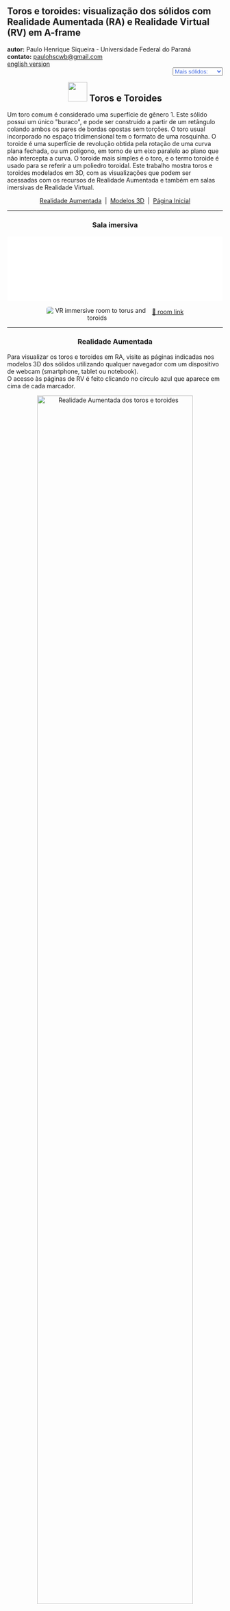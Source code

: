 <link rel="stylesheet" href="../../scripts/style.css">
<meta charset="utf-8">
<link rel="icon" type="image/png" href="../vr/salas/imagens/icone.png">
<h2>Toros e toroides: visualização dos sólidos com Realidade Aumentada (RA) e Realidade Virtual (RV) em A-frame</h2>
<b>autor:</b> Paulo Henrique Siqueira - Universidade Federal do Paraná
<br><b>contato:</b> <a href="#"> paulohscwb@gmail.com </a>
<br><a href="https://paulohscwb.github.io/torus-toroids/basic/">english version</a>
<form style="margin: 0 auto; float:right; text-align:right; width:100%; margin-bottom:15px;">
	<select id="url" onchange="urlHandler(this.value)" style="color:royalblue;">
		<option disabled selected>Mais sólidos:</option>
		<option disabled value="../../basic/pt-br/">Toros e toroides</option>
		<!--<option value="../../tetragonal/pt-br/">Toroides tetragonais</option>
		<option value="../../iris/pt-br/">Toroides de íris</option>
		<option value="../../mobius-cairo/pt-br/">Toroides de Mobius e Cairo</option>
		<option value="../../regular/pt-br/">Toroides regulares</option>
		<option value="../../hexagonal/pt-br/">Toroides hexagonais</option>
		<option value="../../heptagonal/pt-br/">Dodecaedros heptagonais</option>
		<option value="../../regular1/pt-br/">Toroides poligonais regulares 1</option>
		<option value="../../regular2/pt-br/">Toroides poligonais regulares 2</option>
		<option value="../../regular3/pt-br/">Toroides poligonais regulares 3</option>
		<option value="../../rings/pt-br/">Anéis toroides</option>
		<option value="../../regular4/pt-br/">Toroides poligonais regulares 4</option>
		<option value="../../regular5/pt-br/">Toroides poligonais regulares 5</option>-->
	</select>
</form>
<script>
function urlHandler(value) {                               
    window.location.assign(`${value}`);
}
</script>

<p id="p1"></p>
  <h2 align="center"><img src="../vr/salas/imagens/icone.png" style="margin-bottom:-10px" width="45"> Toros e Toroides</h2>
  Um toro comum é considerado uma superfície de gênero 1. Este sólido possui um único "buraco", e pode ser construído a partir de um retângulo colando ambos os pares de bordas opostas sem torções. O toro usual incorporado no espaço tridimensional tem o formato de uma rosquinha.
O toroide é uma superfície de revolução obtida pela rotação de uma curva plana fechada, ou um polígono, em torno de um eixo paralelo ao plano que não intercepta a curva. O toroide mais simples é o toro, e o termo toroide é usado para se referir a um poliedro toroidal.
Este trabalho mostra toros e toroides modelados em 3D, com as visualizações que podem ser acessadas com os recursos de Realidade Aumentada e também em salas imersivas de Realidade Virtual.
 <p align="center"><a href="#ra">Realidade Aumentada</a><span>&nbsp;&nbsp;|&nbsp;&nbsp;</span><a href="#m3d">Modelos 3D</a><span>&nbsp;&nbsp;|&nbsp;&nbsp;</span><a href="../../pt-br/">Página Inicial</a></p>
<hr>
 <h3 align="center">Sala imersiva</h3>
  <div class="embed-container"><iframe width="100%" src="../sala.htm" title="Sala Imersiva dos toros e toroides" frameborder="0" loading="lazy"></iframe></div>
  <p align="center"><img align="middle" src="../vr/salas/videos/torus.gif" style="max-width: 47%; border-radius:5px; margin-right:10px" loading="lazy" alt="VR immersive room to torus and toroids"/><a href="../sala.htm" target="_blank">&#x1f517; room link</a></p> 
  <hr>
  <h3 id="ra" align="center">Realidade Aumentada</h3>
  Para visualizar os toros e toroides em RA, visite as páginas indicadas nos modelos 3D dos sólidos utilizando qualquer navegador com um dispositivo de webcam (smartphone, tablet ou notebook).
<br>O acesso às páginas de RV é feito clicando no círculo azul que aparece em cima de cada marcador.
<p align="center"><img style="border-radius:7px;" alt="Realidade Aumentada dos toros e toroides" src="../ar/example.png" width="85%"></p>
<p align="center"><img src="../ar/symbols.gif" alt="Realidade Aumentada dos toros e toroides" style="max-width: 92%; border-radius:5px;" loading="lazy"/></p>
<hr>
<h3 id="m3d" align="center">Modelos 3D</h3>
<!--<iframe width="560" height="315" style="max-width:100%" src="https://www.youtube.com/embed/videoseries?list=PLy0I_lGW8HxXqLmyaITBm0flxwtDvgTFT" title="YouTube video player" frameborder="0" allow="accelerometer; autoplay; clipboard-write; encrypted-media; gyroscope; picture-in-picture; web-share" allowfullscreen></iframe>-->
<h4>1. Toro</h4>
<a href="../vr/torus.htm" target="_blank" title="modelo 3D" class="fotoA"><img src="../ar/0A.png" class="foto" alt="Torus"></a><img src="../ar/0.png" class="qr">
 <br><br><br>Considere o raio do centro do furo ao centro do tubo do toro r, e o raio do tubo R. As equações paramétricas para um toro azimutalmente simétrico em torno do eixo z são: x = (R + r&middot;cos(v))&middot;cos(u), y = (R + r&middot;cos(v))&middot;sin(u) e z = r&middot;sin(v), onde u, v &isin; [0, 2&pi;).
 <br><br><br>
<a href="../ra.html" class="raAR" title="Realidade aumentada" target="_blank"></a>
<hr>
<h4>2. Toro poliédrico</h4>
<a href="../vr/torusN.htm" target="_blank" title="modelo 3D" class="fotoA"><img src="../ar/4A.png" class="foto" alt="Toro poliédrico"></a><img src="../ar/4.png" class="qr">
 <br><br><br>Considere n cilindros iguais, equidistantes de um ponto. O sólido gerado é um toro poliédrico de n lados, e as interseções dos cilindros são circunferências com raios iguais.
 <br><br><br>
<a href="../ra.html" class="raAR" title="Realidade aumentada" target="_blank"></a>
<hr>
<h4>3. Nó toral</h4>
<a href="../vr/torusKnotN.htm" target="_blank" title="modelo 3D" class="fotoA"><img src="../ar/3A.png" class="foto" alt="Nó toral"></a><img src="../ar/3.png" class="qr">
 <br><br><br>Um nó toral (p, q) é obtido ao enrolar uma corda através do furo de um toro p vezes, com q revoluções antes de unir suas extremidades, onde p e q são números primos. As equações paramétricas para um nó toral azimutalmente simétrico em torno do eixo z são: x = (R + r&middot;cos(q&middot;u))&middot;cos(p&middot;u), y = (R + r&middot;cos(q&middot;u))&middot;sin(p&middot;u) e z = r&middot;sin(q&middot;u), onde u &isin; [0, 2&pi;).
 <br><br><br>
<a href="../ra.html" class="raAR" title="Realidade aumentada" target="_blank"></a>
<hr>
<h4>4. Toroide poligonal</h4>
<a href="../vr/toroid_polygonal1.htm" target="_blank" title="modelo 3D" class="fotoA"><img src="../ar/5A.png" class="foto" alt="Toroide poligonal"></a><img src="../ar/5.png" class="qr">
 <br><br><br>O toroide poligonal é uma superfície de revolução obtida pela rotação de um polígono, em torno de um eixo paralelo ao plano que não intercepta a curva.
 <br><br><br>
<a href="../ra.html" class="raAR" title="Realidade aumentada" target="_blank"></a>
<hr>
<h4>5. Toroide poliédrico</h4>
<a href="../vr/toroid_polygonal.htm" target="_blank" title="modelo 3D" class="fotoA"><img src="../ar/1A.png" class="foto" alt="Toroide poliédrico"></a><img src="../ar/1.png" class="qr">
 <br><br><br>Considere n prismas regulares iguais, equidistantes de um ponto P e com arestas laterais ortogonais ao eixo que passa por P. O sólido gerado pela união destes prismas é um toroide poliédrico com n lados, e as interseções dos prismas são polígonos regulares congruentes.
 <br><br><br>
<a href="../ra.html" class="raAR" title="Realidade aumentada" target="_blank"></a>
<hr>
<h4>6. Nó toroidal poliédrico</h4>
<a href="../vr/toroid_polygonal_knot.htm" target="_blank" title="modelo 3D" class="fotoA"><img src="../ar/2A.png" class="foto" alt="Nó toroidal poliédrico"></a><img src="../ar/2.png" class="qr">
 <br><br><br>Um nó toroidal poliédrico (p, q) é obtido ao enrolar uma corrente através do furo de um toro p vezes, com q revoluções antes de unir suas extremidades, onde p e q são números primos. Os elos da corrente são formados por prismas e troncos de prismas.
 <br><br><br>
<a href="../ra.html" class="raAR" title="Realidade aumentada" target="_blank"></a>
<hr>
<h4>7. Anéis Borromeanos: nó toral</h4>
<a href="../vr/BorromeanRings1.htm" target="_blank" title="modelo 3D" class="fotoA"><img src="../ar/6A.png" class="foto" alt="Anéis Borromeanos: nó toral"></a><img src="../ar/6.png" class="qr">
 <br><br><br>Os anéis borromeanos, também chamados de elos borromeanos, são três anéis entrelaçados mutuamente, com o nome da família renascentista italiana que os usava em seu brasão de armas. A remoção de qualquer anel deixa os outros dois desconectados. Neste exemplo, temos os anéis borromeanos feitos com nós torais com p = 1 e q = 2.
 <br><br><br>
<a href="../ra.html" class="raAR" title="Realidade aumentada" target="_blank"></a>
<hr>
<h4>8. Anéis Borromeanos: toroide poliédrico</h4>
<a href="../vr/BorromeanRings.htm" target="_blank" title="modelo 3D" class="fotoA"><img src="../ar/7A.png" class="foto" alt="Anéis Borromeanos: toroide poliédrico"></a><img src="../ar/7.png" class="qr">
 <br><br><br>Os anéis borromeanos, também chamados de elos borromeanos, são três anéis entrelaçados mutuamente, com o nome da família renascentista italiana que os usava em seu brasão de armas. A remoção de qualquer anel deixa os outros dois desconectados. Neste exemplo, temos os anéis borromeanos feitos com toroides poliédricos com n = 4.
 <br><br><br>
<a href="../ra.html" class="raAR" title="Realidade aumentada" target="_blank"></a>
<p class="topop"><a href="#p1" class="topo">voltar ao topo</a></p>
<hr>

<br><a rel="license" href="http://creativecommons.org/licenses/by-nc-nd/4.0/"><img alt="Licença Creative Commons" style="border-width:0" src="https://i.creativecommons.org/l/by-nc-nd/4.0/88x31.png" loading="lazy"/></a><br /><span xmlns:dct="http://purl.org/dc/terms/" property="dct:title">Torus and Toroids: visualization of solids with Augmented Reality and Virtual Reality</span> de <a xmlns:cc="http://creativecommons.org/ns#" href="https://paulohscwb.github.io/torus-toroids/basic/pt-br/" property="cc:attributionName" rel="cc:attributionURL">Paulo Henrique Siqueira</a> está licenciado com uma Licença <a rel="license" href="http://creativecommons.org/licenses/by-nc-nd/4.0/">Creative Commons Atribuição-NãoComercial-SemDerivações 4.0 Internacional</a>.

<h4>Como citar este trabalho:</h4> 
<p>Siqueira, P.H., "Torus and Toroids: visualization of solids with Augmented Reality and Virtual Reality". Disponível em: <https://paulohscwb.github.io/torus-toroids/basic/pt-br/>, Fevereiro de 2025.</p>
<!--<a target="_blank" href="https://doi.org/10.5281/zenodo.14502405"><img src="https://zenodo.org/badge/DOI/10.5281/zenodo.14502405.svg" alt="DOI"></a>-->
<br><br><b>Referências:</b>
<br>Weisstein, Eric W. "Torus" From MathWorld-A Wolfram Web Resource. <a href="https://mathworld.wolfram.com/Torus.html" target="_blank">https://mathworld.wolfram.com/Torus.html</a>
<br>Weisstein, Eric W. "Toroid" From MathWorld-A Wolfram Web Resource. <a href="https://mathworld.wolfram.com/Toroid.html" target="_blank">https://mathworld.wolfram.com/Toroid.html</a>
<br>McCooey, D. I. "Visual Polyhedra". <a href="http://dmccooey.com/polyhedra/" target="_blank">http://dmccooey.com/polyhedra/</a>
